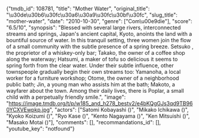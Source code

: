 {"tmdb_id": 108781, "title": "Mother Water", "original_title": "\u30de\u30b6\u30fc\u30a6\u30a9\u30fc\u30bf\u30fc", "slug_title": "mother-water", "date": "2010-10-30", "genre": ["Com\u00e9die"], "score": "6.5/10", "synopsis": "Blessed with several large rivers, interconnected streams and springs, Japan's ancient capital, Kyoto, anoints the land with a bountiful source of water. In this tranquil setting, three women join the flow of a small community with the subtle presence of a spring breeze. Setsuko , the proprietor of a whiskey-only bar; Takako, the owner of a coffee shop along the waterway; Hatsumi, a maker of tofu so delicious it seems to spring forth from the clear water. Under their subtle influence, other townspeople gradually begin their own streams too: Yamanoha, a local worker for a furniture workshop; Otome, the owner of a neighborhood public bath; Jin, a young man who assists him at the bath; Makoto, a wayfarer about the town. Among their daily lives, there is Poplar, a small child with a perpetually friendly smile.", "image": "https://image.tmdb.org/t/p/w185_and_h278_bestv2/e4bKQgGJs3qd9TB960YCXVEwpkp.jpg", "actors": ["Satomi Kobayashi ()", "Mikako Ichikawa ()", "Kyoko Koizumi ()", "Ryo Kase ()", "Kento Nagayama ()", "Ken Mitsuishi ()", "Masako Motai ()"], "comments": [], "recommandations_id": [], "youtube_key": "notfound"}
